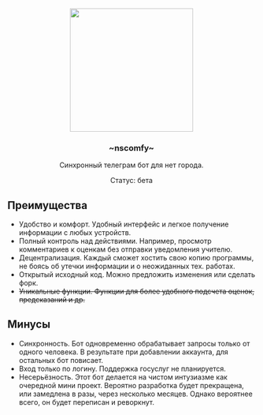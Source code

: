 <h3 align="center"><img src="https://i.imgur.com/gn8EsrJ.png" width="250px"></h3>
<h3 align="center">~nscomfy~</h3>
<p align="center">Синхронный телеграм бот для нет города.</p>
<p align="center">Cтатус: бета</p>

## Преимущества
- Удобство и комфорт. Удобный интерфейс и легкое получение информации с любых устройств.
- Полный контроль над действиями. Например, просмотр комментариев к оценкам без отправки уведомления учителю.
- Децентрализация. Каждый сможет хостить свою копию программы, не боясь об утечки информации и о неожиданных тех. работах.
- Открытый исходный код. Можно предложить изменения или сделать форк.
- ~~Уникальные функции. Функции для более удобного подсчета оценок, предсказаний и др.~~

## Минусы
- Синхронность. Бот одновременно обрабатывает запросы только от одного человека. В результате при добавлении аккаунта, для остальных бот повисает.
- Вход только по логину. Поддержка госуслуг не планируется.
- Несерьёзность. Этот бот делается на чистом интузиазме как очередной мини проект. Вероятно разработка будет прекращена, или замедлена в разы, через несколько месяцев. Однако вероятнее всего, он будет переписан и реворкнут.
